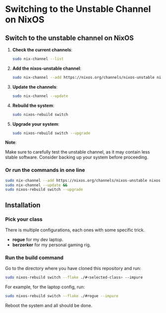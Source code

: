 # Switching to the Unstable Channel on NixOS

## Switch to the unstable channel on NixOS

1. **Check the current channels**:

    ```bash
    sudo nix-channel --list
    ```

2. **Add the nixos-unstable channel**:

    ```bash
    sudo nix-channel --add https://nixos.org/channels/nixos-unstable nixos
    ```

3. **Update the channels**:

    ```bash
    sudo nix-channel --update
    ```

4. **Rebuild the system**:

    ```bash
    sudo nixos-rebuild switch
    ```

5. **Upgrade your system**:

    ```bash
    sudo nixos-rebuild switch --upgrade
    ```

**Note**:

Make sure to carefully test the unstable channel, as it may contain less stable software. 
Consider backing up your system before proceeding.

### Or run the commands in one line

```bash
sudo nix-channel --add https://nixos.org/channels/nixos-unstable nixos && 
sudo nix-channel --update && 
sudo nixos-rebuild switch --upgrade
```

## Installation

### Pick your class

There is multiple configurations, each ones with some specific trick.

- **rogue** for my dev laptop.
- **berzerker** for my personal gaming rig.
<!--- **wizard** for my personal server.-->

### Run the build command

Go to the directory where you have cloned this repository and run:

```bash
sudo nixos-rebuild switch --flake ./#<selected-class> --impure
```

For example, for the laptop config, run:

```bash
sudo nixos-rebuild switch --flake ./#rogue --impure
```

Reboot the system and all should be done.
